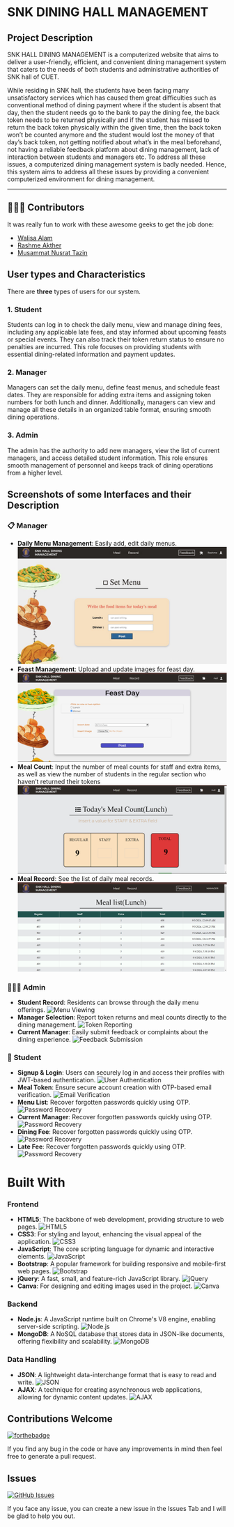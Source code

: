 # SNK DINING HALL MANAGEMENT

## Project Description
SNK HALL DINING MANAGEMENT is a computerized website that aims to deliver a user-friendly, efficient, and convenient dining management system that caters to the needs of both students and administrative authorities of SNK hall of CUET.


While residing in SNK hall, the students have been facing many unsatisfactory services which has caused them great difficulties such as conventional method of dining payment where if the student is absent that day, then the student needs go to the bank to pay the dining fee, the back token needs to be returned physically and if the student has missed to return the back token physically within the given time, then the back token won’t be counted anymore and the student would lost the money of that day’s back token, not getting notified about what’s in the meal beforehand, not having a reliable feedback platform about dining management, lack of interaction between students and managers etc. To address all these issues, a computerized dining management system is badly needed. Hence, this system aims to address all these issues by providing a convenient computerized environment for dining management.


---
## 👨🏼‍💻 Contributors
It was really fun to work with these awesome geeks to get the job done:

* [Walisa Alam](https://github.com/walisa810)
* [Rashme Akther](https://github.com/Rashme22)
* [Musammat Nusrat Tazin](https://github.com/Tazin17)



## User types and Characteristics
There are **three** types of users for our system. 

### 1. Student
Students can log in to check the daily menu, view and manage dining fees, including any applicable late fees, and stay informed about upcoming feasts or special events. They can also track their token return status to ensure no penalties are incurred. This role focuses on providing students with essential dining-related information and payment updates.
### 2. Manager
Managers can set the daily menu, define feast menus, and schedule feast dates. They are responsible for adding extra items and assigning token numbers for both lunch and dinner. Additionally, managers can view and manage all these details in an organized table format, ensuring smooth dining operations.
### 3. Admin
The admin has the authority to add new managers, view the list of current managers, and access detailed student information. This role ensures smooth management of personnel and keeps track of dining operations from a higher level.


## Screenshots of some Interfaces and their Description

### 📋 **Manager**
- **Daily Menu Management**: Easily add, edit daily menus. 
  ![Menu Management](https://github.com/walisa810/IP_SNK_Hall_Dining_Management/blob/main/images/wa1.jpg)
- **Feast Management**: Upload and update images for feast day.
  ![Image Management](https://github.com/walisa810/IP_SNK_Hall_Dining_Management/blob/main/images/Screenshot%20(165).png)
- **Meal Count**: Input the number of meal counts for staff and extra items, as well as view the number of students in the regular section who haven’t returned their tokens 
  ![Meal Tracking](https://github.com/walisa810/IP_SNK_Hall_Dining_Management/blob/main/images/Screenshot%20(167).png)
- **Meal Record**: See the list of daily meal records.
  ![Feedback Review](https://github.com/walisa810/IP_SNK_Hall_Dining_Management/blob/main/images/Screenshot%20(166).png)

### 🧑‍🤝‍🧑 **Admin**
- **Student Record**: Residents can browse through the daily menu offerings.
  ![Menu Viewing](path/to/screenshot-menu-viewing.png)
- **Manager Selection**: Report token returns and meal counts directly to the dining management.
  ![Token Reporting](path/to/screenshot-token-reporting.png)
- **Current Manager**: Easily submit feedback or complaints about the dining experience.
  ![Feedback Submission](path/to/screenshot-feedback-submission.png)

### 🔐 **Student**
- **Signup & Login**: Users can securely log in and access their profiles with JWT-based authentication.
  ![User Authentication](path/to/screenshot-user-authentication.png)
- **Meal Token**: Ensure secure account creation with OTP-based email verification.
  ![Email Verification](path/to/screenshot-email-verification.png)
- **Menu List**: Recover forgotten passwords quickly using OTP.
  ![Password Recovery](path/to/screenshot-password-recovery.png)
- **Current Manager**: Recover forgotten passwords quickly using OTP.
  ![Password Recovery](path/to/screenshot-password-recovery.png)
- **Dining Fee**: Recover forgotten passwords quickly using OTP.
  ![Password Recovery](path/to/screenshot-password-recovery.png)
- **Late Fee**: Recover forgotten passwords quickly using OTP.
  ![Password Recovery](path/to/screenshot-password-recovery.png)

# Built With

### Frontend
- **HTML5**: The backbone of web development, providing structure to web pages. ![HTML5](https://img.shields.io/badge/-HTML5-E34F26?logo=html5&logoColor=white&style=for-the-badge)
- **CSS3**: For styling and layout, enhancing the visual appeal of the application. ![CSS3](https://img.shields.io/badge/-CSS3-1572B6?logo=css3&logoColor=white&style=for-the-badge)
- **JavaScript**: The core scripting language for dynamic and interactive elements. ![JavaScript](https://img.shields.io/badge/-JavaScript-F7DF1E?logo=javascript&logoColor=black&style=for-the-badge)
- **Bootstrap**: A popular framework for building responsive and mobile-first web pages. ![Bootstrap](https://img.shields.io/badge/-Bootstrap-563D7C?logo=bootstrap&logoColor=white&style=for-the-badge)
- **jQuery**: A fast, small, and feature-rich JavaScript library. ![jQuery](https://img.shields.io/badge/jQuery-%230769AD?style=for-the-badge&logo=Jquery)
- **Canva**: For designing and editing images used in the project. ![Canva](https://img.shields.io/badge/Canva-%2300C4CC?style=for-the-badge&logo=Canva&labelColor=black)

### Backend
- **Node.js**: A JavaScript runtime built on Chrome's V8 engine, enabling server-side scripting. ![Node.js](https://img.shields.io/badge/Node.js-339933?logo=node.js&logoColor=white&style=for-the-badge)
- **MongoDB**: A NoSQL database that stores data in JSON-like documents, offering flexibility and scalability. ![MongoDB](https://img.shields.io/badge/MongoDB-%2347A248?logo=mongodb&logoColor=white&style=for-the-badge)

### Data Handling
- **JSON**: A lightweight data-interchange format that is easy to read and write. ![JSON](https://img.shields.io/badge/-JSON-000000?logo=json&logoColor=white&style=for-the-badge)
- **AJAX**: A technique for creating asynchronous web applications, allowing for dynamic content updates. ![AJAX](https://img.shields.io/badge/-AJAX-4B8BBE?logo=ajax&logoColor=white&style=for-the-badge)

## Contributions Welcome
[![forthebadge](https://forthebadge.com/images/badges/built-with-love.svg)](#)

If you find any bug in the code or have any improvements in mind then feel free to generate a pull request.

## Issues
[![GitHub Issues](https://img.shields.io/github/issues/harismuneer/Restaurant-Management-System.svg?style=flat&label=Issues&maxAge=2592000)](https://www.github.com/harismuneer/Restaurant-Management-System/issues)

If you face any issue, you can create a new issue in the Issues Tab and I will be glad to help you out.

